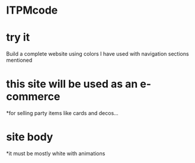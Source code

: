 # ITPMcode
# try it
Build a complete website using colors I have used with navigation sections mentioned

# this site will be used as an e-commerce 
*for selling party items like cards and decos...

# site body
*it must be mostly white with animations 
